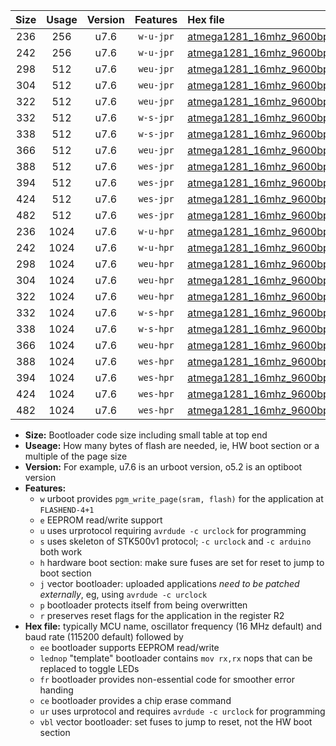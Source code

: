 |Size|Usage|Version|Features|Hex file|
|:-:|:-:|:-:|:-:|:--|
|236|256|u7.6|`w-u-jpr`|[atmega1281_16mhz_9600bps_ur_vbl.hex](https://raw.githubusercontent.com/stefanrueger/urboot/main/atmega1281_16mhz_9600bps_ur_vbl.hex)|
|242|256|u7.6|`w-u-jpr`|[atmega1281_16mhz_9600bps_lednop_ur_vbl.hex](https://raw.githubusercontent.com/stefanrueger/urboot/main/atmega1281_16mhz_9600bps_lednop_ur_vbl.hex)|
|298|512|u7.6|`weu-jpr`|[atmega1281_16mhz_9600bps_ee_ur_vbl.hex](https://raw.githubusercontent.com/stefanrueger/urboot/main/atmega1281_16mhz_9600bps_ee_ur_vbl.hex)|
|304|512|u7.6|`weu-jpr`|[atmega1281_16mhz_9600bps_ee_lednop_ur_vbl.hex](https://raw.githubusercontent.com/stefanrueger/urboot/main/atmega1281_16mhz_9600bps_ee_lednop_ur_vbl.hex)|
|322|512|u7.6|`weu-jpr`|[atmega1281_16mhz_9600bps_ee_lednop_fr_ur_vbl.hex](https://raw.githubusercontent.com/stefanrueger/urboot/main/atmega1281_16mhz_9600bps_ee_lednop_fr_ur_vbl.hex)|
|332|512|u7.6|`w-s-jpr`|[atmega1281_16mhz_9600bps_vbl.hex](https://raw.githubusercontent.com/stefanrueger/urboot/main/atmega1281_16mhz_9600bps_vbl.hex)|
|338|512|u7.6|`w-s-jpr`|[atmega1281_16mhz_9600bps_lednop_vbl.hex](https://raw.githubusercontent.com/stefanrueger/urboot/main/atmega1281_16mhz_9600bps_lednop_vbl.hex)|
|366|512|u7.6|`weu-jpr`|[atmega1281_16mhz_9600bps_ee_lednop_fr_ce_ur_vbl.hex](https://raw.githubusercontent.com/stefanrueger/urboot/main/atmega1281_16mhz_9600bps_ee_lednop_fr_ce_ur_vbl.hex)|
|388|512|u7.6|`wes-jpr`|[atmega1281_16mhz_9600bps_ee_vbl.hex](https://raw.githubusercontent.com/stefanrueger/urboot/main/atmega1281_16mhz_9600bps_ee_vbl.hex)|
|394|512|u7.6|`wes-jpr`|[atmega1281_16mhz_9600bps_ee_lednop_vbl.hex](https://raw.githubusercontent.com/stefanrueger/urboot/main/atmega1281_16mhz_9600bps_ee_lednop_vbl.hex)|
|424|512|u7.6|`wes-jpr`|[atmega1281_16mhz_9600bps_ee_lednop_fr_vbl.hex](https://raw.githubusercontent.com/stefanrueger/urboot/main/atmega1281_16mhz_9600bps_ee_lednop_fr_vbl.hex)|
|482|512|u7.6|`wes-jpr`|[atmega1281_16mhz_9600bps_ee_lednop_fr_ce_vbl.hex](https://raw.githubusercontent.com/stefanrueger/urboot/main/atmega1281_16mhz_9600bps_ee_lednop_fr_ce_vbl.hex)|
|236|1024|u7.6|`w-u-hpr`|[atmega1281_16mhz_9600bps_ur.hex](https://raw.githubusercontent.com/stefanrueger/urboot/main/atmega1281_16mhz_9600bps_ur.hex)|
|242|1024|u7.6|`w-u-hpr`|[atmega1281_16mhz_9600bps_lednop_ur.hex](https://raw.githubusercontent.com/stefanrueger/urboot/main/atmega1281_16mhz_9600bps_lednop_ur.hex)|
|298|1024|u7.6|`weu-hpr`|[atmega1281_16mhz_9600bps_ee_ur.hex](https://raw.githubusercontent.com/stefanrueger/urboot/main/atmega1281_16mhz_9600bps_ee_ur.hex)|
|304|1024|u7.6|`weu-hpr`|[atmega1281_16mhz_9600bps_ee_lednop_ur.hex](https://raw.githubusercontent.com/stefanrueger/urboot/main/atmega1281_16mhz_9600bps_ee_lednop_ur.hex)|
|322|1024|u7.6|`weu-hpr`|[atmega1281_16mhz_9600bps_ee_lednop_fr_ur.hex](https://raw.githubusercontent.com/stefanrueger/urboot/main/atmega1281_16mhz_9600bps_ee_lednop_fr_ur.hex)|
|332|1024|u7.6|`w-s-hpr`|[atmega1281_16mhz_9600bps.hex](https://raw.githubusercontent.com/stefanrueger/urboot/main/atmega1281_16mhz_9600bps.hex)|
|338|1024|u7.6|`w-s-hpr`|[atmega1281_16mhz_9600bps_lednop.hex](https://raw.githubusercontent.com/stefanrueger/urboot/main/atmega1281_16mhz_9600bps_lednop.hex)|
|366|1024|u7.6|`weu-hpr`|[atmega1281_16mhz_9600bps_ee_lednop_fr_ce_ur.hex](https://raw.githubusercontent.com/stefanrueger/urboot/main/atmega1281_16mhz_9600bps_ee_lednop_fr_ce_ur.hex)|
|388|1024|u7.6|`wes-hpr`|[atmega1281_16mhz_9600bps_ee.hex](https://raw.githubusercontent.com/stefanrueger/urboot/main/atmega1281_16mhz_9600bps_ee.hex)|
|394|1024|u7.6|`wes-hpr`|[atmega1281_16mhz_9600bps_ee_lednop.hex](https://raw.githubusercontent.com/stefanrueger/urboot/main/atmega1281_16mhz_9600bps_ee_lednop.hex)|
|424|1024|u7.6|`wes-hpr`|[atmega1281_16mhz_9600bps_ee_lednop_fr.hex](https://raw.githubusercontent.com/stefanrueger/urboot/main/atmega1281_16mhz_9600bps_ee_lednop_fr.hex)|
|482|1024|u7.6|`wes-hpr`|[atmega1281_16mhz_9600bps_ee_lednop_fr_ce.hex](https://raw.githubusercontent.com/stefanrueger/urboot/main/atmega1281_16mhz_9600bps_ee_lednop_fr_ce.hex)|

- **Size:** Bootloader code size including small table at top end
- **Useage:** How many bytes of flash are needed, ie, HW boot section or a multiple of the page size
- **Version:** For example, u7.6 is an urboot version, o5.2 is an optiboot version
- **Features:**
  + `w` urboot provides `pgm_write_page(sram, flash)` for the application at `FLASHEND-4+1`
  + `e` EEPROM read/write support
  + `u` uses urprotocol requiring `avrdude -c urclock` for programming
  + `s` uses skeleton of STK500v1 protocol; `-c urclock` and `-c arduino` both work
  + `h` hardware boot section: make sure fuses are set for reset to jump to boot section
  + `j` vector bootloader: uploaded applications *need to be patched externally*, eg, using `avrdude -c urclock`
  + `p` bootloader protects itself from being overwritten
  + `r` preserves reset flags for the application in the register R2
- **Hex file:** typically MCU name, oscillator frequency (16 MHz default) and baud rate (115200 default) followed by
  + `ee` bootloader supports EEPROM read/write
  + `lednop` "template" bootloader contains `mov rx,rx` nops that can be replaced to toggle LEDs
  + `fr` bootloader provides non-essential code for smoother error handing
  + `ce` bootloader provides a chip erase command
  + `ur` uses urprotocol and requires `avrdude -c urclock` for programming
  + `vbl` vector bootloader: set fuses to jump to reset, not the HW boot section
